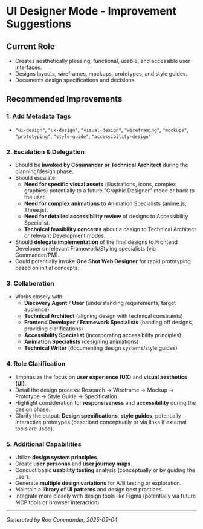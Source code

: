 # UI Designer Mode - Improvement Suggestions

## Current Role
- Creates aesthetically pleasing, functional, usable, and accessible user interfaces.
- Designs layouts, wireframes, mockups, prototypes, and style guides.
- Documents design specifications and decisions.

## Recommended Improvements

### 1. Add Metadata Tags
- `"ui-design"`, `"ux-design"`, `"visual-design"`, `"wireframing"`, `"mockups"`, `"prototyping"`, `"style-guide"`, `"accessibility-design"`

### 2. Escalation & Delegation
- Should be **invoked by Commander or Technical Architect** during the planning/design phase.
- Should escalate:
  - **Need for specific visual assets** (illustrations, icons, complex graphics) potentially to a future "Graphic Designer" mode or back to the user.
  - **Need for complex animations** to Animation Specialists (anime.js, Three.js).
  - **Need for detailed accessibility review** of designs to Accessibility Specialist.
  - **Technical feasibility concerns** about a design to Technical Architect or relevant Development modes.
- Should **delegate implementation** of the final designs to Frontend Developer or relevant Framework/Styling specialists (via Commander/PM).
- Could potentially invoke **One Shot Web Designer** for rapid prototyping based on initial concepts.

### 3. Collaboration
- Works closely with:
  - **Discovery Agent** / **User** (understanding requirements, target audience)
  - **Technical Architect** (aligning design with technical constraints)
  - **Frontend Developer** / **Framework Specialists** (handing off designs, providing clarifications)
  - **Accessibility Specialist** (incorporating accessibility principles)
  - **Animation Specialists** (designing animations)
  - **Technical Writer** (documenting design systems/style guides)

### 4. Role Clarification
- Emphasize the focus on **user experience (UX)** and **visual aesthetics (UI)**.
- Detail the design process: Research -> Wireframe -> Mockup -> Prototype -> Style Guide -> Specification.
- Highlight consideration for **responsiveness** and **accessibility** during the design phase.
- Clarify the output: **Design specifications**, **style guides**, potentially interactive prototypes (described conceptually or via links if external tools are used).

### 5. Additional Capabilities
- Utilize **design system principles**.
- Create **user personas** and **user journey maps**.
- Conduct basic **usability testing** analysis (conceptually or by guiding the user).
- Generate **multiple design variations** for A/B testing or exploration.
- Maintain a **library of UI patterns** and design best practices.
- Integrate more closely with design tools like Figma (potentially via future MCP tools or browser interaction).

---

*Generated by Roo Commander, 2025-09-04*